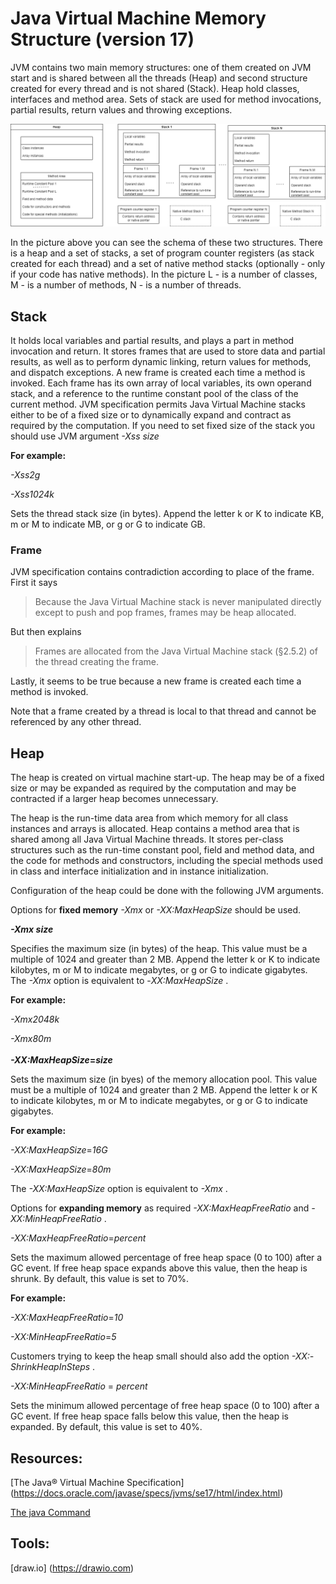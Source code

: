 

# Java Virtual Machine Memory Structure (version 17)

JVM contains two main memory structures: one of them created on JVM start and is shared between all the threads (Heap) and second structure created for every thread and is not shared (Stack). Heap hold classes, interfaces and method area. Sets of stack are used for method invocations, partial results, return values and throwing exceptions.

![JVM%20Memory%20Structure](https://github.com/nokhremchuk/Java-JVM/blob/main/JVM%20Memory%20Structure.png)

In the picture above you can see the schema of these two structures. There is a heap and a set of stacks, a set of program counter registers (as stack created for each thread) and a set of native method stacks (optionally - only if your code has native methods). In the picture L - is a number of classes, M - is a number of methods, N - is a number of threads.

## Stack
It holds local variables and partial results, and plays a part in method invocation and return. It stores frames that are used to store data and partial results, as well as to perform dynamic linking, return values for methods, and dispatch exceptions. A new frame is created each time a method is invoked. Each frame has its own array of local variables, its own operand stack, and a reference to the runtime constant pool of the class of the current method. 
JVM specification permits Java Virtual Machine stacks either to be of a fixed size or to dynamically expand and contract as required by the computation. 
If you need to set fixed size of the stack you should use JVM argument _-Xss size_

**For example:**

_-Xss2g_

_-Xss1024k_

Sets the thread stack size (in bytes). Append the letter k or K to indicate KB, m or M to indicate MB, or g or G to indicate GB.

### Frame

JVM specification contains contradiction according to place of the frame. First it says 
> Because the Java Virtual Machine stack is never manipulated directly except to push and pop frames, frames may be heap allocated.

But then explains

> Frames are allocated from the Java Virtual Machine stack (§2.5.2) of the thread creating the frame.

Lastly, it seems to be true because a new frame is created each time a method is invoked.

Note that a frame created by a thread is local to that thread and cannot be referenced by any other thread.

## Heap

The heap is created on virtual machine start-up. The heap may be of a fixed size or may be expanded as required by the computation and may be contracted if a larger heap becomes unnecessary.

The heap is the run-time data area from which memory for all class instances and arrays is allocated. Heap contains a method area that is shared among all Java Virtual Machine threads. It stores per-class structures such as the run-time constant pool, field and method data, and the code for methods and constructors, including the special methods used in class and interface initialization and in instance initialization.

Configuration of the heap could be done with the following JVM arguments.

Options for **fixed memory** _-Xmx_ or _-XX:MaxHeapSize_ should be used.

**_-Xmx size_**

Specifies the maximum size (in bytes) of the heap. This value must be a multiple of 1024 and greater than 2 MB. Append the letter k or K to indicate kilobytes, m or M to indicate megabytes, or g or G to indicate gigabytes. The _-Xmx_ option is equivalent to -_XX:MaxHeapSize_ .

**For example:**

_-Xmx2048k_

_-Xmx80m_
<br>
<br>
**_-XX:MaxHeapSize_=_size_**

Sets the maximum size (in byes) of the memory allocation pool. This value must be a multiple of 1024 and greater than 2 MB. Append the letter k or K to indicate kilobytes, m or M to indicate megabytes, or g or G to indicate gigabytes.

**For example:**

_-XX:MaxHeapSize_=_16G_

_-XX:MaxHeapSize_=_80m_

The _-XX:MaxHeapSize_ option is equivalent to _-Xmx_ .

Options for **expanding memory** as required _-XX:MaxHeapFreeRatio_ and _-XX:MinHeapFreeRatio_ .

_-XX:MaxHeapFreeRatio_=_percent_

Sets the maximum allowed percentage of free heap space (0 to 100) after a GC event. If free heap space expands above this value, then the heap is shrunk. By default, this value is set to 70%.

**For example:**

_-XX:MaxHeapFreeRatio_=_10_ 

_-XX:MinHeapFreeRatio_=_5_

Customers trying to keep the heap small should also add the option _-XX:-ShrinkHeapInSteps_ .

_-XX:MinHeapFreeRatio_ = _percent_

Sets the minimum allowed percentage of free heap space (0 to 100) after a GC event. If free heap space falls below this value, then the heap is expanded. By default, this value is set to 40%.


## Resources:

[The Java® Virtual Machine Specification] (https://docs.oracle.com/javase/specs/jvms/se17/html/index.html)

[The java Command](https://docs.oracle.com/en/java/javase/17/docs/specs/man/java.html)

## Tools:

[draw.io] (https://drawio.com)
